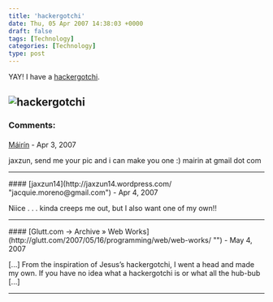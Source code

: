 ```yaml
---
title: 'hackergotchi'
date: Thu, 05 Apr 2007 14:38:03 +0000
draft: false
tags: [Technology]
categories: [Technology]
type: post
---
```


YAY! I have a [hackergotchi](http://en.wikipedia.org/wiki/Hackergotchi).

![hackergotchi](/img/2007/04/hackergotchi-zeus.png)
---
### Comments:
####
[Máirín]( "mairin@gmail.com") - <time datetime="2007-04-11 12:30:35">Apr 3, 2007</time>

jaxzun, send me your pic and i can make you one :) mairin at gmail dot com
<hr />
####
[jaxzun14](http://jaxzun14.wordpress.com/ "jacquie.moreno@gmail.com") - <time datetime="2007-04-05 11:39:25">Apr 4, 2007</time>

Niice . . . kinda creeps me out, but I also want one of my own!!
<hr />
####
[Glutt.com &rarr; Archive &raquo; Web Works](http://glutt.com/2007/05/16/programming/web/web-works/ "") - <time datetime="2007-05-17 00:17:34">May 4, 2007</time>

\[...\] From the inspiration of Jesus’s hackergotchi, I went a head and made my own. If you have no idea what a hackergotchi is or what all the hub-bub \[...\]
<hr />
